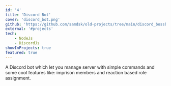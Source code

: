```yaml
---
id: '4'
title: 'Discord Bot'
cover: 'discord_bot.png'
github: 'https://github.com/samdsk/old-projects/tree/main/discord_bossbot'
external: '#projects'
tech:
    - NodeJs
    - DiscordJs
showInProjects: true
featured: true
---
```

A Discord bot which let you manage server with simple commands and some cool features like: imprison members and reaction based role assignment.